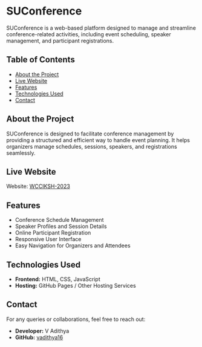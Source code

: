 # SUConference

SUConference is a web-based platform designed to manage and streamline conference-related activities, including event scheduling, speaker management, and participant registrations.

## Table of Contents
- [About the Project](#about-the-project)
- [Live Website](#live-website)
- [Features](#features)
- [Technologies Used](#technologies-used)
- [Contact](#contact)

## About the Project
SUConference is designed to facilitate conference management by providing a structured and efficient way to handle event planning. It helps organizers manage schedules, sessions, speakers, and registrations seamlessly.

## Live Website
Website: [WCCIKSH-2023](https://suconference.vadithya.in/)

## Features
- Conference Schedule Management
- Speaker Profiles and Session Details
- Online Participant Registration
- Responsive User Interface
- Easy Navigation for Organizers and Attendees

## Technologies Used
- **Frontend:** HTML, CSS, JavaScript
- **Hosting:** GitHub Pages / Other Hosting Services

## Contact
For any queries or collaborations, feel free to reach out:
- **Developer:** V Adithya
- **GitHub:** [vadithya16](https://github.com/vadithya16)
